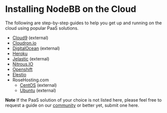 Installing NodeBB on the Cloud
==============================

The following are step-by-step guides to help you get up and running on
the cloud using popular PaaS solutions.

* [Cloud9](https://community.nodebb.org/topic/7983/setting-up-nodebb-on-cloud-9) (external)
* [Cloudron.io](./cloudron.md)
* [DigitalOcean](http://www.blogsynthesis.com/install-nodebb-on-digitalocean/) (external)
* [Heroku](./heroku.md)
* [Jelastic](http://docs.jelastic.com/nodebb) (external)
* [Nitrous.IO](./nitrous.md)
* [Openshift](./openshift.md)
* [Elestio](./elestio.md)
* RoseHosting.com
    * [CentOS](https://www.rosehosting.com/blog/how-to-install-nodebb-on-a-centos-7-vps/) (external)
    * [Ubuntu](https://www.rosehosting.com/blog/install-and-setup-nodebb-with-redis-and-nginx-on-ubuntu-12-04/) (external)

**Note**
If the PaaS solution of your choice is not listed here, please feel free to request a guide on our [community](https://community.nodebb.org) or better yet, submit one here.
